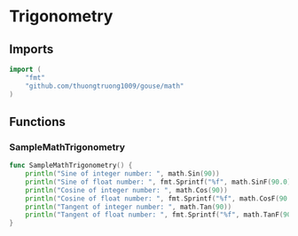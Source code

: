 # Trigonometry

## Imports

```go
import (
	"fmt"
	"github.com/thuongtruong1009/gouse/math"
)
```
## Functions


### SampleMathTrigonometry

```go
func SampleMathTrigonometry() {
	println("Sine of integer number: ", math.Sin(90))
	println("Sine of float number: ", fmt.Sprintf("%f", math.SinF(90.0)))
	println("Cosine of integer number: ", math.Cos(90))
	println("Cosine of float number: ", fmt.Sprintf("%f", math.CosF(90.0)))
	println("Tangent of integer number: ", math.Tan(90))
	println("Tangent of float number: ", fmt.Sprintf("%f", math.TanF(90.0)))
}
```

